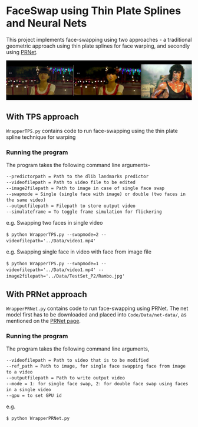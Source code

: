 
# FaceSwap using Thin Plate Splines and Neural Nets

This project implements face-swapping using two approaches - a traditional geometric approach using thin plate splines for face warping, and secondly using [PRNet](https://github.com/YadiraF/PRNet).

![rambo](https://github.com/aqurilla/faceswap-tps-dl/blob/master/Data/images/ramboTPS1.jpg)

## With TPS approach

`WrapperTPS.py` contains code to run face-swapping using the thin plate spline technique for warping

### Running the program

The program takes the following command line arguments-

```
--predictorpath = Path to the dlib landmarks predictor
--videofilepath = Path to video file to be edited
--image2filepath = Path to image in case of single face swap
--swapmode = Single (single face with image) or double (two faces in the same video)
--outputfilepath = Filepath to store output video
--simulateframe = To toggle frame simulation for flickering
```

e.g. Swapping two faces in single video

`$ python WrapperTPS.py --swapmode=2 --videofilepath='../Data/video1.mp4'`

e.g. Swapping single face in video with face from image file

`$ python WrapperTPS.py --swapmode=1 --videofilepath='../Data/video1.mp4' --image2filepath='../Data/TestSet_P2/Rambo.jpg'`

## With PRNet approach

`WrapperPRNet.py` contains code to run face-swapping using PRNet. The net model first has to be downloaded and placed into `Code/Data/net-data/`, as mentioned on the [PRNet page](https://github.com/YadiraF/PRNet).

### Running the program

The program takes the following command line arguments,

```
--videofilepath = Path to video that is to be modified
--ref_path = Path to image, for single face swapping face from image to a video
--outputfilepath = Path to write output video
--mode = 1: for single face swap, 2: for double face swap using faces in a single video
--gpu = to set GPU id
```

e.g.

`$ python WrapperPRNet.py`
